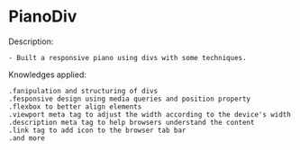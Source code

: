 # PianoDiv
 
Description:

    - Built a responsive piano using divs with some techniques.

Knowledges applied:

    .fanipulation and structuring of divs
    .fesponsive design using media queries and position property
    .flexbox to better align elements
    .viewport meta tag to adjust the width according to the device's width
    .description meta tag to help browsers understand the content
    .link tag to add icon to the browser tab bar
    .and more    